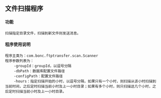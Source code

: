 ## 文件扫描程序 ##
#### 功能 ####
	扫描指定目录文件，扫描到新文件则发送消息。
#### 程序使用说明 ####
	程序主类为：com.bonc.ftptransfer.scan.Scanner
	程序参数列表为：
		-groupId：groupId，以逗号分隔
		-dbPath：数据库配置文件路径
		-configPath：配置文件路径
		-hours：指定扫描开始的小时，以逗号分隔，如果只有一个小时，则扫描从该小时扫描到当前时间，之后定时扫描当前小时及上一小时目录；如果有多个小时，则只扫描这几个小时，之后定时扫描当前小时及上一小时目录。